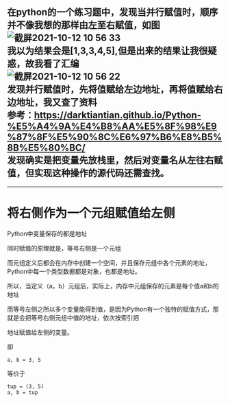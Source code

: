 在python的一个练习题中，发现当并行赋值时，顺序并不像我想的那样由左至右赋值，如图</br>
![截屏2021-10-12 10 56 33](https://user-images.githubusercontent.com/74129445/136883750-497a28d6-06b5-49d9-8635-75573bb7e56b.png)</br>
我以为结果会是[1,3,3,4,5],但是出来的结果让我很疑惑，故我看了汇编</br>
![截屏2021-10-12 10 56 22](https://user-images.githubusercontent.com/74129445/136883717-0dfb1d1b-adae-4012-8358-d996fc6204b8.png)</br>
发现并行赋值时，先将值赋给左边地址，再将值赋给右边地址，我又查了资料</br>
参考：https://darktiantian.github.io/Python-%E5%A4%9A%E4%B8%AA%E5%8F%98%E9%87%8F%E5%90%8C%E6%97%B6%E8%B5%8B%E5%80%BC/</br>
发现确实是把变量先放栈里，然后对变量名从左往右赋值，但实现这种操作的源代码还需查找。
---
---
# 将右侧作为一个元组赋值给左侧

Python中变量保存的都是地址</br>

同时赋值的原理就是，等号右侧是一个元组</br>

而元组定义后都会在内存中创建一个空间，并且保存元组中各个元素的地址，Python中每一个类型数据都是对象，也都是地址。</br>

所以，当定义（a，b）元组后，实际上，内存中元组保存的元素是每个值a和b的地址</br>

而等号左侧之所以多个变量能得到值，是因为Python有一个独特的赋值方式，那就是会把等号右侧元组中值的地址，依次按索引把</br>

地址赋值给左侧的变量。</br>

即</br>
```
a, b = 3, 5
```
等价于</br>
```
tup = (3, 5)
a, b = tup
```
